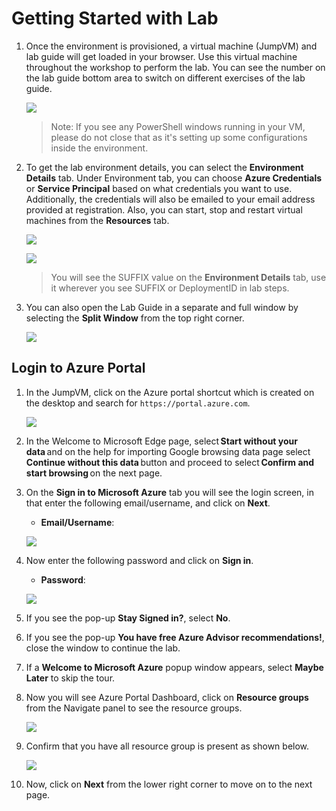 
# Getting Started with Lab

1. Once the environment is provisioned, a virtual machine (JumpVM) and lab guide will get loaded in your browser. Use this virtual machine throughout the workshop to perform the lab. You can see the number on the lab guide bottom area to switch on different exercises of the lab guide.

   ![](media/power(2).png)
   
   >Note: If you see any PowerShell windows running in your VM, please do not close that as it's setting up some configurations inside the environment.  

1. To get the lab environment details, you can select the **Environment Details** tab. Under Environment tab, you can choose **Azure Credentials** or **Service Principal** based on what credentials you want to use. Additionally, the credentials will also be emailed to your email address provided at registration. Also, you can start, stop and restart virtual machines from the **Resources** tab.

   ![](media/openai(2).png)
   
   ![](media/OPENAI(3).png)
 
   > You will see the SUFFIX value on the **Environment Details** tab, use it wherever you see SUFFIX or DeploymentID in lab steps.

 1. You can also open the Lab Guide in a separate and full window by selecting the **Split Window** from the top right corner.

    ![](media/POWER(1).png)
    
## Login to Azure Portal

1. In the JumpVM, click on the Azure portal shortcut which is created on the desktop and search for `https://portal.azure.com`.

   ![](media/power(1).png)

1. In the Welcome to Microsoft Edge page, select **Start without your data** and on the help for importing Google browsing data page select **Continue without this data** button and proceed to select **Confirm and start browsing** on the next page.

1. On the **Sign in to Microsoft Azure** tab you will see the login screen, in that enter the following email/username, and click on **Next**. 

   * **Email/Username**: <inject key="AzureAdUserEmail"></inject>
   
   ![](media/pbi32.jpg)
     
1. Now enter the following password and click on **Sign in**.
   
   * **Password**: <inject key="AzureAdUserPassword"></inject>
   
   ![](media/pbi33.jpg)
     
1. If you see the pop-up **Stay Signed in?**, select **No**.

1. If you see the pop-up **You have free Azure Advisor recommendations!**, close the window to continue the lab.

1. If a **Welcome to Microsoft Azure** popup window appears, select **Maybe Later** to skip the tour.
   
1. Now you will see Azure Portal Dashboard, click on **Resource groups** from the Navigate panel to see the resource groups.

   ![](media/pbi34.jpg)
   
1. Confirm that you have all resource group is present as shown below.

   ![](media/pbi31.jpg)
   
1. Now, click on **Next** from the lower right corner to move on to the next page.
